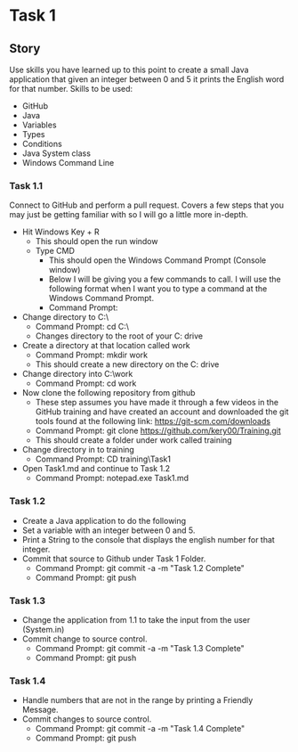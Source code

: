 # Task 1 #

## Story ##
Use skills you have learned up to this point to create a small Java application that given an integer between 0 and 5 it prints the English word for that number.
Skills to be used:
* GitHub
* Java
* Variables
* Types
* Conditions
* Java System class
* Windows Command Line
	
### Task 1.1 ###
Connect to GitHub and perform a pull request.
Covers a few steps that you may just be getting familiar with so I will go a little more in-depth.
* Hit Windows Key + R
  * This should open the run window
  * Type CMD
    * This should open the Windows Command Prompt (Console window)
    * Below I will be giving you a few commands to call. I will use the following format when I want you to type a command at the Windows Command Prompt.
    * Command Prompt: <The Command here>
* Change directory to C:\
  * Command Prompt: cd C:\
  * Changes directory to the root of your C: drive
* Create a directory at that location called work
  * Command Prompt: mkdir work
  * This should create a new directory on the C: drive
* Change directory into C:\work
  * Command Prompt: cd work
* Now clone the following repository from github
  * These step assumes you have made it through a few videos in the GitHub training and have created an account and downloaded the git tools found at the following link: https://git-scm.com/downloads
  * Command Prompt: git clone https://github.com/kery00/Training.git
  * This should create a folder under work called training
* Change directory in to training
  * Command Prompt: CD training\Task1
* Open Task1.md and continue to Task 1.2
  * Command Prompt: notepad.exe Task1.md
### Task 1.2 ###
* Create a Java application to do the following
* Set a variable with an integer between 0 and 5.
* Print a String to the console that displays the english number for that integer.
* Commit that source to Github under Task 1 Folder.
  * Command Prompt: git commit -a -m "Task 1.2 Complete"
  * Command Prompt: git push

### Task 1.3 ###
* Change the application from 1.1 to take the input from the user (System.in)
* Commit change to source control.
  * Command Prompt: git commit -a -m "Task 1.3 Complete"
  * Command Prompt: git push

### Task 1.4 ###
* Handle numbers that are not in the range by printing a Friendly Message. 
* Commit changes to source control.
  * Command Prompt: git commit -a -m "Task 1.4 Complete"
  * Command Prompt: git push


